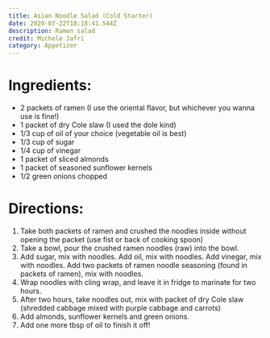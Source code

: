 ```yaml
---
title: Asian Noodle Salad (Cold Starter)
date: 2020-07-22T18:18:41.544Z
description: Ramen salad
credit: Michele Jafri
category: Appetizer
---
```


# Ingredients:

* 2 packets of ramen (I use the oriental flavor, but whichever you wanna use is fine!)
* 1 packet of dry Cole slaw (I used the dole kind) 
* 1/3 cup of oil of your choice (vegetable oil is best) 
* 1/3 cup of sugar 
* 1/4 cup of vinegar 
* 1 packet of sliced almonds 
* 1 packet of seasoned sunflower kernels
* 1/2 green onions chopped 

# Directions: 

1. Take both packets of ramen and crushed the noodles inside without opening the packet (use fist or back of cooking spoon) 
2. Take a bowl, pour the crushed ramen noodles (raw) into the bowl. 
3. Add sugar, mix with noodles. Add oil, mix with noodles. Add vinegar, mix with noodles. Add two packets of ramen noodle seasoning (found in packets of ramen), mix with noodles. 
4. Wrap noodles with cling wrap, and leave it in fridge to marinate for two hours. 
5. After two hours, take noodles out, mix with packet of dry Cole slaw (shredded cabbage mixed with purple cabbage and carrots) 
6. Add almonds, sunflower kernels and green onions. 
7. Add one more tbsp of oil to finish it off!
